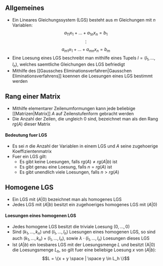 ## Allgemeines
- Ein Lineares Gleichungssystem (LGS) besteht aus $m$ Gleichungen mit $n$ Variablen:
$$a_{11}x_1 + ... +  a_{1n}x_n = b_1$$
$$\vdots$$
$$a_{m1}x_1 + ... + a_{mn}x_n = b_m$$
- Eine Loesung eines LGS beschreibt man mithilfe eines Tupels $l = (l_1, ..., l_n)$, welches saemtliche Gleichungen des LGS befriedigt
- Mithilfe des [[Gaussches Eliminationsverfahren|Gausschen Eliminationsverfahrens]] koennen die Loesungen eines LGS bestimmt werden
## Rang einer Matrix
- Mithilfe elementarer Zeilenumformungen kann jede beliebige [[Matrizen|Matrix]] $A$ auf Zeilenstufenform gebracht werden
- Die Anzahl der Zeilen, die ungleich 0 sind, bezeichnet man als den Rang $rg(A)$ dieser Matrix
#### Bedeutung fuer LGS
- Es sei $n$ die Anzahl der Variablen in einem LGS und $A$ seine zugehoerige Koeffizientenmatrix
- Fuer ein LGS gilt:
	- Es gibt keine Loesungen, falls $rg(A) \neq rg(A|b)$ ist
	- Es gibt genau eine Loesung, falls $n = rg(A)$ ist
	- Es gibt unendlich viele Loesungen, falls $n > rg(A)$
## Homogene LGS
- Ein LGS mit $(A|0)$ bezeichnet man als homogenes LGS
- Jedes LGS mit $(A|b)$ besitzt ein zugehoeriges homogenes LGS mit $(A|0)$ 
#### Loesungen eines homogenen LGS
- Jedes homogene LGS besitzt die triviale Loesung $(0, ..., 0)$
- Sind $(k_1,  ..., k_n)$ und $(l_1, ..., l_n)$ Loesungen eines homogenen LGS, so sind auch $(k_1, ..., k_n) + (l_1, ..., l_n)$, sowie $\lambda \cdot (l_1, ..., l_n)$ Loesungen dieses LGS
- Ist $(A|b)$ ein loesbares LGS mit der Loesungsmenge $L$ und besitzt (A|0) die Loesungsmenge $L_h$, so gilt fuer eine beliebige Loesung $x$ von $(A|b)$:
$$L = \{x + y \space | \space y \in L_h \}$$